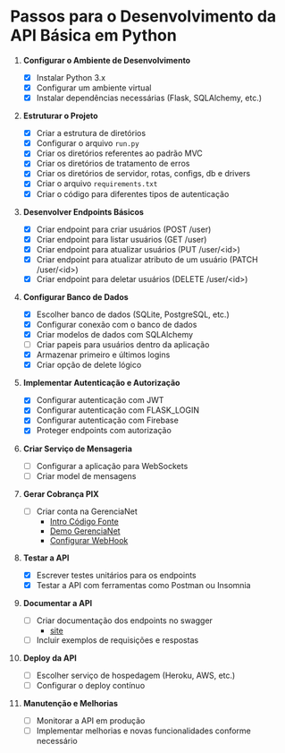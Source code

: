 # Passos para o Desenvolvimento da API Básica em Python

1. **Configurar o Ambiente de Desenvolvimento**

   - [x] Instalar Python 3.x
   - [x] Configurar um ambiente virtual
   - [x] Instalar dependências necessárias (Flask, SQLAlchemy, etc.)

2. **Estruturar o Projeto**

   - [x] Criar a estrutura de diretórios
   - [x] Configurar o arquivo `run.py`
   - [x] Criar os diretórios referentes ao padrão MVC
   - [x] Criar os diretórios de tratamento de erros
   - [x] Criar os diretórios de servidor, rotas, configs, db e drivers
   - [x] Criar o arquivo `requirements.txt`
   - [x] Criar o código para diferentes tipos de autenticação

3. **Desenvolver Endpoints Básicos**

   - [x] Criar endpoint para criar usuários (POST /user)
   - [x] Criar endpoint para listar usuários (GET /user)
   - [x] Criar endpoint para atualizar usuários (PUT /user/\<id>)
   - [x] Criar endpoint para atualizar atributo de um usuário (PATCH /user/\<id>)
   - [x] Criar endpoint para deletar usuários (DELETE /user/\<id>)

4. **Configurar Banco de Dados**

   - [x] Escolher banco de dados (SQLite, PostgreSQL, etc.)
   - [x] Configurar conexão com o banco de dados
   - [x] Criar modelos de dados com SQLAlchemy
   - [ ] Criar papeis para usuários dentro da aplicação
   - [x] Armazenar primeiro e últimos logins
   - [x] Criar opção de delete lógico

5. **Implementar Autenticação e Autorização**

   - [x] Configurar autenticação com JWT
   - [x] Configurar autenticação com FLASK_LOGIN
   - [x] Configurar autenticação com Firebase
   - [x] Proteger endpoints com autorização

6. **Criar Serviço de Mensageria**

   - [ ] Configurar a aplicação para WebSockets
   - [ ] Criar model de mensagens

7. **Gerar Cobrança PIX**

   - [ ] Criar conta na GerenciaNet
     - [Intro Código Fonte](https://www.youtube.com/watch?v=BRzi0rDhhCc)
     - [Demo GerenciaNet](https://www.youtube.com/watch?v=oyQ8jK24IWg)
     - [Configurar WebHook](https://www.youtube.com/watch?v=aYBgHhFDk6o)

8. **Testar a API**

   - [x] Escrever testes unitários para os endpoints
   - [x] Testar a API com ferramentas como Postman ou Insomnia

9. **Documentar a API**

   - [ ] Criar documentação dos endpoints no swagger
     - [site](https://editor.swagger.io/)
   - [ ] Incluir exemplos de requisições e respostas

10. **Deploy da API**

    - [ ] Escolher serviço de hospedagem (Heroku, AWS, etc.)
    - [ ] Configurar o deploy contínuo

11. **Manutenção e Melhorias**

    - [ ] Monitorar a API em produção
    - [ ] Implementar melhorias e novas funcionalidades conforme necessário
